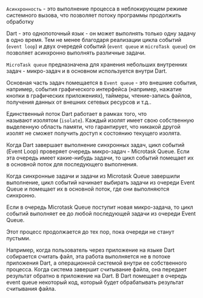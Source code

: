 
`Асинхронность` - это выполнение процесса в неблокирующем режиме системного вызова, что позволяет потоку программы продолжить обработку

Dart - это однопоточный язык - он может выполнять только одну задачу в одно время. Тем не менее благодаря реализации цикла событий (`event loop`) и двух очередей событий (`event queue` и `microTask queue`) он позволяет асинхронно выполнять различные задачи.

`MicroTask queue` предназначена для хранения небольших внутренних задач - микро-задач и в основном используется внутри Dart.

Основная часть задач помещается в `Event queue` - это внешние события, например, события графического интерфейса (например, нажатие кнопки в графических приложениях), таймеры, чтение-запись файлов, получения данных от внешних сетевых ресурсов и т.д..

Единственный поток Dart работает в рамках того, что называют изолятом (`isolate`). Каждый изолят имеет свою собственную выделенную область памяти, что гарантирует, что никакой другой изолят не сможет получить доступ к состоянию текущего изолята.

Когда Dart завершает выполнение синхронных задач, цикл событий (Event Loop) проверяет очередь микро-задач - Microtask Queue. Если эта очередь имеет какие-нибудь задачи, то цикл событий помещает их в основной поток для последующего выполнения.

Когда синхронные задачи и задачи из Microtask Queue завершили выполнение, цикл событий начинает выбирать задачи из очереди Event Queue и помещает их в основной поток, где они выполняются синхронно.

Если в очередь Microtask Queue поступит новая микро-задача, то цикл событий выполняет ее до любой последующей задачи из очереди Event Queue.

Этот процесс продолжается до тех пор, пока очереди не станут пустыми.

Например, когда пользователь через приложение на языке Dart собирается считать файл, эта работа выполняется не в потоке приложения Dart, а операционной системой внутри ее собственного процесса. Когда система завершит считывание файла, она передает результат обратно в приложение на Dart. B Dart помещает в очередь event queue некоторый код, который будет обрабатывать результат считывания файла.
